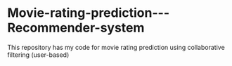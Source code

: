 # Movie-rating-prediction---Recommender-system
This repository has my code for movie rating prediction using collaborative filtering (user-based)
